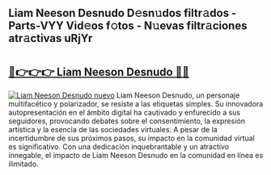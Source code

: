 ## Liam Neeson Desnudo D𝚎sn𝚞dos filtr𝚊dos - Parts-VYY Vid𝚎os f𝚘tos - N𝚞evas filtr𝚊ciones atr𝚊ctivas uRjYr

# <h2><a href="http://mb9h84.tromn.icu/?c=Liam+Neeson+Desnudo">🔗👉👉👉 Liam Neeson Desnudo 🔗🔗</a></h2>

[![Liam Neeson Desnudo nuevo](https://i.imgur.com/pEAQMta.gif)](http://mb9h84.tromn.icu/?c=Liam+Neeson+Desnudo)
Liam Neeson Desnudo, un personaje multifacético y polarizador, se resiste a las etiquetas simples. Su innovadora autopresentación en el ámbito digital ha cautivado y enfurecido a sus seguidores, provocando debates sobre el consentimiento, la expresión artística y la esencia de las sociedades virtuales. A pesar de la incertidumbre de sus próximos pasos, su impacto en la comunidad virtual es significativo. Con una dedicación inquebrantable y un atractivo innegable, el impacto de Liam Neeson Desnudo en la comunidad en línea es ilimitado.
